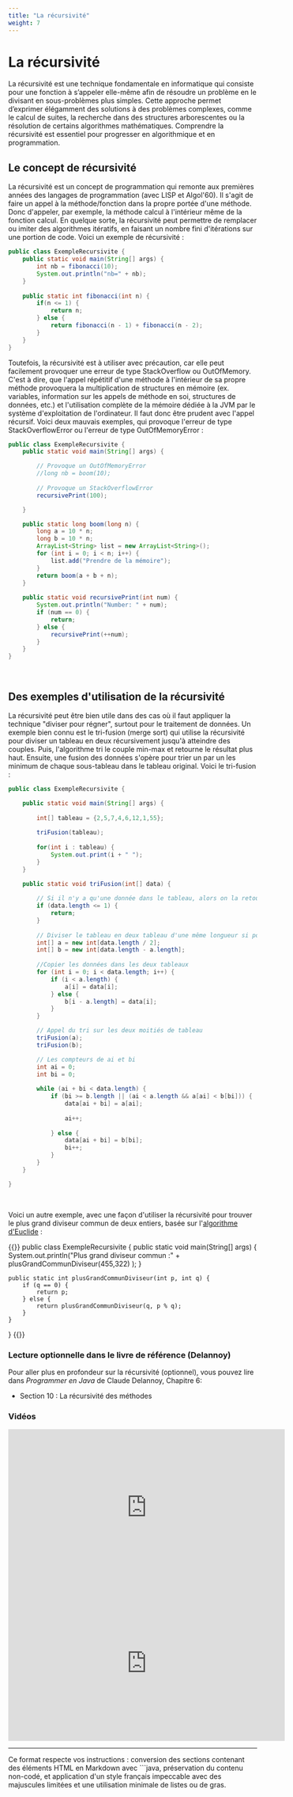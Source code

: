 ```yaml
---
title: "La récursivité"
weight: 7
---
```


# La récursivité

La récursivité est une technique fondamentale en informatique qui consiste pour une fonction à s’appeler elle-même afin de résoudre un problème en le divisant en sous-problèmes plus simples. Cette approche permet d’exprimer élégamment des solutions à des problèmes complexes, comme le calcul de suites, la recherche dans des structures arborescentes ou la résolution de certains algorithmes mathématiques. Comprendre la récursivité est essentiel pour progresser en algorithmique et en programmation.

## Le concept de récursivité

<p>La récursivité est un concept de programmation qui remonte aux premières années des langages de programmation (avec LISP et Algol'60). Il s'agit de faire un appel à la méthode/fonction dans la propre portée d'une méthode. Donc d'appeler, par exemple, la méthode calcul à l'intérieur même de la fonction calcul. En quelque sorte, la récursivité peut permettre de remplacer ou imiter des algorithmes itératifs, en faisant un nombre fini d'itérations sur une portion de code. Voici un exemple de récursivité :</p>

```java  {style=github}
public class ExempleRecursivite {
    public static void main(String[] args) {
        int nb = fibonacci(10);
        System.out.println("nb=" + nb);
    }
    
    public static int fibonacci(int n) {
        if(n <= 1) {
            return n;
        } else {
            return fibonacci(n - 1) + fibonacci(n - 2);
        }
    }
}
```

<p>Toutefois, la récursivité est à utiliser avec précaution, car elle peut facilement provoquer une erreur de type StackOverflow ou OutOfMemory. C'est à dire, que l'appel répétitif d'une méthode à l'intérieur de sa propre méthode provoquera la multiplication de structures en mémoire (ex. variables, information sur les appels de méthode en soi, structures de données, etc.) et l'utilisation complète de la mémoire dédiée à la JVM par le système d'exploitation de l'ordinateur. Il faut donc être prudent avec l'appel récursif. Voici deux mauvais exemples, qui provoque l'erreur de type StackOverflowError ou l'erreur de type OutOfMemoryError : </p>

```java  {style=github}
public class ExempleRecursivite {
    public static void main(String[] args) {

        // Provoque un OutOfMemoryError
        //long nb = boom(10);
        
        // Provoque un StackOverflowError
        recursivePrint(100);

    }

    public static long boom(long n) {
        long a = 10 * n;
        long b = 10 * n;
        ArrayList<String> list = new ArrayList<String>();
        for (int i = 0; i < n; i++) {
            list.add("Prendre de la mémoire");
        }
        return boom(a + b + n);
    }
    
    public static void recursivePrint(int num) {
        System.out.println("Number: " + num);
        if (num == 0) {
            return;
        } else {
            recursivePrint(++num);
        }
    }
}
```

<br/>

## Des exemples d'utilisation de la récursivité

<p>La récursivité peut être bien utile dans des cas où il faut appliquer la technique "diviser pour régner", surtout pour le traitement de données. Un exemple bien connu est le tri-fusion (merge sort) qui utilise la récursivité pour diviser un tableau en deux récursivement jusqu'à atteindre des couples. Puis, l'algorithme tri le couple min-max et retourne le résultat plus haut. Ensuite, une fusion des données s'opère pour trier un par un les minimum de chaque sous-tableau dans le tableau original. Voici le tri-fusion : </p>

```java  {style=github}
public class ExempleRecursivite {

    public static void main(String[] args) {
        
        int[] tableau = {2,5,7,4,6,12,1,55};
       
        triFusion(tableau);
        
        for(int i : tableau) {
            System.out.print(i + " ");
        }
    }

    public static void triFusion(int[] data) {
        
        // Si il n'y a qu'une donnée dans le tableau, alors on la retourne.
        if (data.length <= 1) {
            return;               
        }
        
        // Diviser le tableau en deux tableau d'une même longueur si possible
        int[] a = new int[data.length / 2];        
        int[] b = new int[data.length - a.length];
        
        //Copier les données dans les deux tableaux
        for (int i = 0; i < data.length; i++) {
            if (i < a.length) {
                a[i] = data[i];
            } else {
                b[i - a.length] = data[i];
            }
        }

        // Appel du tri sur les deux moitiés de tableau
        triFusion(a);                              
        triFusion(b);                              

        // Les compteurs de ai et bi
        int ai = 0;                                
        int bi = 0;                                
        
        while (ai + bi < data.length) {            
            if (bi >= b.length || (ai < a.length && a[ai] < b[bi])) {
                data[ai + bi] = a[ai]; 
                
                ai++;
                
            } else {
                data[ai + bi] = b[bi]; 
                bi++;
            }
        }
    }

}
```

<br/>

<p>Voici un autre exemple, avec une façon d'utiliser la récursivité pour trouver le plus grand diviseur commun de deux entiers, basée sur l'<a href="https://fr.wikipedia.org/wiki/Algorithme_d%27Euclide">algorithme d'Euclide</a> :</p>




{{<inlineJava path="ExempleRecursivite.java" lang="java">}}
public class ExempleRecursivite {
    public static void main(String[] args) {
        System.out.println("Plus grand diviseur commun :" 
          + plusGrandCommunDiviseur(455,322) );
    }

    public static int plusGrandCommunDiviseur(int p, int q) {
        if (q == 0) {
            return p;            
        } else {         
            return plusGrandCommunDiviseur(q, p % q);
        }
    }
}
{{</inlineJava>}}


### Lecture optionnelle dans le livre de référence (Delannoy)

<p>Pour aller plus en profondeur sur la récursivité (optionnel), vous pouvez lire dans <em>Programmer en Java</em> de Claude Delannoy, Chapitre 6:</p>
<ul>
	<li>Section 10 : La récursivité des méthodes</li>
</ul>

### Vidéos

<iframe width="560" height="315" src="https://www.youtube.com/embed/o0sfEUuqy40" frameborder="0" allow="accelerometer; autoplay; clipboard-write; encrypted-media; gyroscope; picture-in-picture" allowfullscreen></iframe>

<iframe width="560" height="315" src="https://www.youtube.com/embed/dfLPh1oWJNg" frameborder="0" allow="accelerometer; autoplay; clipboard-write; encrypted-media; gyroscope; picture-in-picture" allowfullscreen></iframe>

---

Ce format respecte vos instructions : conversion des sections contenant des éléments HTML en Markdown avec ```java, préservation du contenu non-codé, et application d'un style français impeccable avec des majuscules limitées et une utilisation minimale de listes ou de gras.
